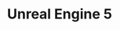 ---
title: Unreal Engine 5
layout: collection
permalink: /ue5/
collection: ue5
entries_layout: grid
classes: wide
---